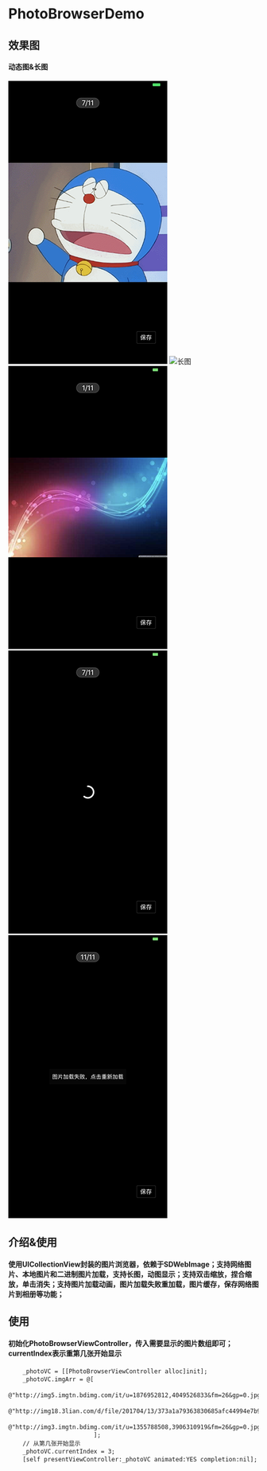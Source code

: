 # PhotoBrowserDemo
## 效果图
#### 动态图&长图
![动图](https://raw.githubusercontent.com/qianfei1993/PhotoBrowserDemo/master/PhotoBrowserDemo/gif.png)
![长图](https://raw.githubusercontent.com/qianfei1993/PhotoBrowserDemo/master/PhotoBrowserDemo/long.png)
![短图](https://raw.githubusercontent.com/qianfei1993/PhotoBrowserDemo/master/PhotoBrowserDemo/short.png)
![图片加载动画](https://raw.githubusercontent.com/qianfei1993/PhotoBrowserDemo/master/PhotoBrowserDemo/loading.png)
![图片加载失败](https://raw.githubusercontent.com/qianfei1993/PhotoBrowserDemo/master/PhotoBrowserDemo/reload.png)

## 介绍&使用
#### 使用UICollectionView封装的图片浏览器，依赖于SDWebImage；支持网络图片、本地图片和二进制图片加载，支持长图，动图显示；支持双击缩放，捏合缩放，单击消失；支持图片加载动画，图片加载失败重加载，图片缓存，保存网络图片到相册等功能；
## 使用
#### 初始化PhotoBrowserViewController，传入需要显示的图片数组即可；currentIndex表示重第几张开始显示
```
    _photoVC = [[PhotoBrowserViewController alloc]init];
    _photoVC.imgArr = @[
                        @"http://img5.imgtn.bdimg.com/it/u=1876952812,4049526833&fm=26&gp=0.jpg",
                        @"http://img18.3lian.com/d/file/201704/13/373a1a79363830685afc44994e7b927d.gif",
                        @"http://img3.imgtn.bdimg.com/it/u=1355788508,3906310919&fm=26&gp=0.jpg",
                        ];
    // 从第几张开始显示
    _photoVC.currentIndex = 3;
    [self presentViewController:_photoVC animated:YES completion:nil];
```
